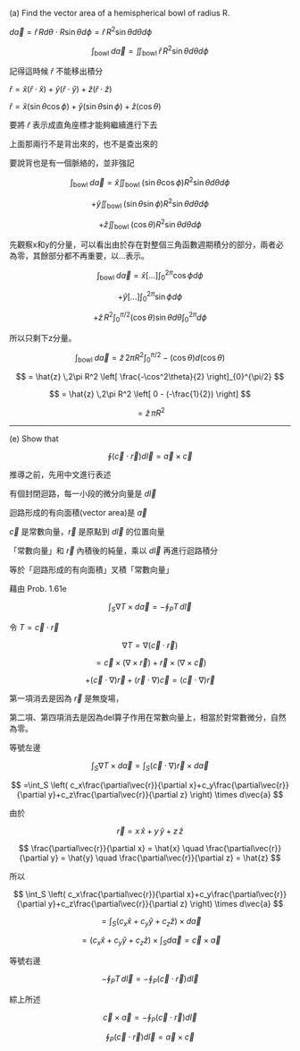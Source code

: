 
(a) Find the vector area of a hemispherical bowl of radius R.

$d\vec{a} = \hat{r} \, R d\theta \cdot R\sin\theta d\phi = \hat{r} \, R^2\sin\theta d\theta d\phi$

$$
\int_{\text{bowl }} d\vec{a} = \iint_{\text{bowl }}\hat{r} \, R^2\sin\theta d\theta d\phi
$$

記得這時候 $\hat{r}$ 不能移出積分


$\hat{r}=\hat{x}(\hat{r}\cdot\hat{x})+\hat{y}(\hat{r}\cdot\hat{y})+\hat{z}(\hat{r}\cdot\hat{z})$

$\hat{r}=\hat{x}(\sin\theta\cos\phi)+\hat{y}(\sin\theta\sin\phi)+\hat{z}(\cos\theta)$

要將 $\hat{r}$ 表示成直角座標才能夠繼續進行下去

上面那兩行不是背出來的，也不是查出來的

要說背也是有一個脈絡的，並非強記

$$
\int_{\text{bowl }} d\vec{a} = \hat{x} \iint_{\text{bowl }}(\sin\theta\cos\phi)R^2\sin\theta d\theta d\phi
$$

$$
+\hat{y} \iint_{\text{bowl }}(\sin\theta\sin\phi)R^2\sin\theta d\theta d\phi
$$

$$
+\hat{z} \iint_{\text{bowl }}(\cos\theta)R^2\sin\theta d\theta d\phi
$$

先觀察x和y的分量，可以看出由於存在對整個三角函數週期積分的部分，兩者必為零，其餘部分都不再重要，以...表示。

$$
\int_{\text{bowl }} d\vec{a} = \hat{x} [...]\int_{0}^{2\pi}\cos\phi d\phi
$$

$$
+\hat{y} [...]\int_{0}^{2\pi}\sin\phi d\phi
$$

$$
+\hat{z} \, R^2\int_{0}^{\pi/2}(\cos\theta)\sin\theta d\theta \int_{0}^{2\pi}d\phi
$$

所以只剩下z分量。

$$
\int_{\text{bowl }} d\vec{a} = \hat{z} \,2\pi R^2 \int_{0}^{\pi/2}-(\cos\theta)d(\cos\theta)
$$

$$
= \hat{z} \,2\pi R^2 \left[ \frac{-\cos^2\theta}{2} \right]_{0}^{\pi/2}
$$

$$
= \hat{z} \,2\pi R^2 \left[ 0 - (-\frac{1}{2}) \right]
$$

$$
= \hat{z} \,\pi R^2
$$

---

(e) Show that

$$
\oint(\vec{c}\cdot\vec{r})d\vec{l} = \vec{a} \times \vec{c}
$$

推導之前，先用中文進行表述

有個封閉迴路，每一小段的微分向量是 $d\vec{l}$

迴路形成的有向面積(vector area)是 $\vec{a}$

$\vec{c}$ 是常數向量，$\vec{r}$ 是原點到 $d\vec{l}$ 的位置向量

「常數向量」和 $\vec{r}$ 內積後的純量，乘以 $d\vec{l}$ 再進行迴路積分

等於「迴路形成的有向面積」叉積「常數向量」 

藉由 Prob. 1.61e

$$
\int_S \nabla T \times d\vec{a} = - \oint_P T \, d\vec{l}
$$

令 $T = \vec{c}\cdot\vec{r}$

$$
\nabla T = \nabla (\vec{c}\cdot\vec{r})
$$

$$
=\vec{c} \times ( \nabla \times \vec{r} ) + \vec{r} \times ( \nabla \times \vec{c} )
$$

$$
+( \vec{c} \cdot \nabla )\vec{r} + ( \vec{r} \cdot \nabla ) \vec{c} = ( \vec{c} \cdot \nabla )\vec{r}
$$

第一項消去是因為 $\vec{r}$ 是無旋場，

第二項、第四項消去是因為del算子作用在常數向量上，相當於對常數微分，自然為零。

等號左邊

$$
\int_S \nabla T \times d\vec{a} = \int_S ( \vec{c} \cdot \nabla )\vec{r} \times d\vec{a}
$$

$$
=\int_S \left( c_x\frac{\partial\vec{r}}{\partial x}+c_y\frac{\partial\vec{r}}{\partial y}+c_z\frac{\partial\vec{r}}{\partial z} \right) \times d\vec{a}
$$

由於 

$$
\vec{r} = x\,\hat{x} + y\,\hat{y} + z\,\hat{z}
$$

$$
\frac{\partial\vec{r}}{\partial x} = \hat{x} \quad \frac{\partial\vec{r}}{\partial y} = \hat{y} \quad \frac{\partial\vec{r}}{\partial z} = \hat{z}
$$

所以

$$
\int_S \left( c_x\frac{\partial\vec{r}}{\partial x}+c_y\frac{\partial\vec{r}}{\partial y}+c_z\frac{\partial\vec{r}}{\partial z} \right) \times d\vec{a}
$$

$$
=\int_S \left( c_x\hat{x}+c_y\hat{y}+c_z\hat{z} \right) \times d\vec{a}
$$

$$
=\left( c_x\hat{x}+c_y\hat{y}+c_z\hat{z} \right) \times \int_S d\vec{a} = \vec{c} \times \vec{a}
$$

等號右邊

$$
-\oint_P T \, d\vec{l} = -\oint_P (\vec{c}\cdot\vec{r}) d\vec{l}
$$

綜上所述

$$
\vec{c} \times \vec{a} = -\oint_P (\vec{c}\cdot\vec{r}) d\vec{l}
$$

$$
\oint_P (\vec{c}\cdot\vec{r}) d\vec{l} = \vec{a} \times \vec{c}
$$
